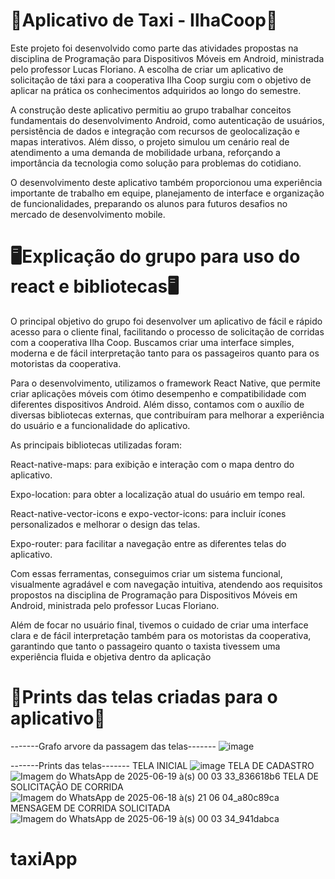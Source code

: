 # 🚕Aplicativo de Taxi - IlhaCoop🚕
  Este projeto foi desenvolvido como parte das atividades propostas na disciplina de Programação para Dispositivos Móveis em Android, ministrada pelo professor Lucas Floriano. A escolha de criar um aplicativo de solicitação de táxi para a cooperativa Ilha Coop surgiu com o objetivo de aplicar na prática os conhecimentos adquiridos ao longo do semestre.

  A construção deste aplicativo permitiu ao grupo trabalhar conceitos fundamentais do desenvolvimento Android, como autenticação de usuários, persistência de dados e integração com recursos de geolocalização e mapas interativos. Além disso, o projeto simulou um cenário real de atendimento a uma demanda de mobilidade urbana, reforçando a importância da tecnologia como solução para problemas do cotidiano.

  O desenvolvimento deste aplicativo também proporcionou uma experiência importante de trabalho em equipe, planejamento de interface e organização de funcionalidades, preparando os alunos para futuros desafios no mercado de desenvolvimento mobile.
  
# 🖥️Explicação do grupo para uso do react e bibliotecas🖥️
O principal objetivo do grupo foi desenvolver um aplicativo de fácil e rápido acesso para o cliente final, facilitando o processo de solicitação de corridas com a cooperativa Ilha Coop. Buscamos criar uma interface simples, moderna e de fácil interpretação tanto para os passageiros quanto para os motoristas da cooperativa.

Para o desenvolvimento, utilizamos o framework React Native, que permite criar aplicações móveis com ótimo desempenho e compatibilidade com diferentes dispositivos Android. Além disso, contamos com o auxílio de diversas bibliotecas externas, que contribuíram para melhorar a experiência do usuário e a funcionalidade do aplicativo.

As principais bibliotecas utilizadas foram:

React-native-maps: para exibição e interação com o mapa dentro do aplicativo.

Expo-location: para obter a localização atual do usuário em tempo real.

React-native-vector-icons e expo-vector-icons: para incluir ícones personalizados e melhorar o design das telas.

Expo-router: para facilitar a navegação entre as diferentes telas do aplicativo.

Com essas ferramentas, conseguimos criar um sistema funcional, visualmente agradável e com navegação intuitiva, atendendo aos requisitos propostos na disciplina de Programação para Dispositivos Móveis em Android, ministrada pelo professor Lucas Floriano.

Além de focar no usuário final, tivemos o cuidado de criar uma interface clara e de fácil interpretação também para os motoristas da cooperativa, garantindo que tanto o passageiro quanto o taxista tivessem uma experiência fluida e objetiva dentro da aplicação

# 📱Prints das telas criadas para o aplicativo📱

-------Grafo arvore da passagem das telas-------
![image](https://github.com/user-attachments/assets/38d0ce2b-7183-4ee1-afd0-eac3194654f8)

-------Prints das telas-------
TELA INICIAL
![image](https://github.com/user-attachments/assets/16913682-16ff-4332-ba74-99878ea45f6c)
TELA DE CADASTRO
![Imagem do WhatsApp de 2025-06-19 à(s) 00 03 33_836618b6](https://github.com/user-attachments/assets/7ab46907-21c1-413c-bba4-186815be206e)
TELA DE SOLICITAÇÃO DE CORRIDA
![Imagem do WhatsApp de 2025-06-18 à(s) 21 06 04_a80c89ca](https://github.com/user-attachments/assets/770c960f-d207-438d-a3e8-41a2f41ab3df)
MENSAGEM DE CORRIDA SOLICITADA
![Imagem do WhatsApp de 2025-06-19 à(s) 00 03 34_941dabca](https://github.com/user-attachments/assets/54286342-f220-4975-831f-fb416698d691)






# taxiApp
